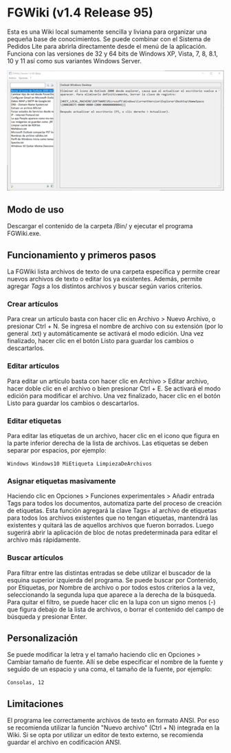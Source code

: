 # FGWiki (v1.4 Release 95)
Esta es una Wiki local sumamente sencilla y liviana para organizar una pequeña base de conocimientos. Se puede combinar con el Sistema de Pedidos Lite para abrirla directamente desde el menú de la aplicación. Funciona con las versiones de 32 y 64 bits de Windows XP, Vista, 7, 8, 8.1, 10 y 11 así como sus variantes Windows Server.

![FGWiki](/Res/FGWiki.png)

## Modo de uso
Descargar el contenido de la carpeta /Bin/ y ejecutar el programa FGWiki.exe.

## Funcionamiento y primeros pasos
La FGWiki lista archivos de texto de una carpeta específica y permite crear nuevos archivos de texto o editar los ya existentes. Además, permite agregar *Tags* a los distintos archivos y buscar según varios criterios.

### Crear artículos
Para crear un artículo basta con hacer clic en Archivo > Nuevo Archivo, o presionar Ctrl + N. Se ingresa el nombre de archivo con su extensión (por lo general .txt) y automáticamente se activará el modo edición. Una vez finalizado, hacer clic en el botón Listo para guardar los cambios o descartarlos.

### Editar artículos
Para editar un artículo basta con hacer clic en Archivo > Editar archivo, hacer doble clic en el archivo o bien presionar Ctrl + E. Se activará el modo edición para modificar el archivo. Una vez finalizado, hacer clic en el botón Listo para guardar los cambios o descartarlos.

### Editar etiquetas
Para editar las etiquetas de un archivo, hacer clic en el icono que figura en la parte inferior derecha de la lista de archivos. Las etiquetas se deben separar por espacios, por ejemplo:
```
Windows Windows10 MiEtiqueta LimpiezaDeArchivos
```

### Asignar etiquetas masivamente
Haciendo clic en Opciones > Funciones experimentales > Añadir entrada Tags para todos los documentos, automatiza parte del proceso de creación de etiquetas. Esta función agregará la clave Tags= al archivo de etiquetas para todos los archivos existentes que no tengan etiquetas, mantendrá las existentes y quitará las de aquellos archivos que fueron borrados. Luego sugerirá abrir la aplicación de bloc de notas predeterminada para editar el archivo más rápidamente.

### Buscar artículos
Para filtrar entre las distintas entradas se debe utilizar el buscador de la esquina superior izquierda del programa. Se puede buscar por Contenido, por Etiquetas, por Nombre de archivo o por todos estos criterios a la vez, seleccionando la segunda lupa que aparece a la derecha de la búsqueda. Para quitar el filtro, se puede hacer clic en la lupa con un signo menos (-) que figura debajo de la lista de archivos, o borrar el contenido del campo de búsqueda y presionar Enter.

## Personalización
Se puede modificar la letra y el tamaño haciendo clic en Opciones > Cambiar tamaño de fuente. Allí se debe especificar el nombre de la fuente y seguido de un espacio y una coma, el tamaño de la fuente, por ejemplo:
```
Consolas, 12
```

## Limitaciones
El programa lee correctamente archivos de texto en formato ANSI. Por eso se recomienda utilizar la función "Nuevo archivo" (Ctrl + N) integrada en la Wiki. Si se opta por utilizar un editor de texto externo, se recomienda guardar el archivo en codificación ANSI.
